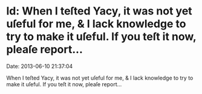 ld: When I teſted Yacy, it was not yet uſeful for me, & I lack knowledge to try to make it uſeful. If you teſt it now, pleaſe report...
=======================================================================================================================================

Date: 2013-06-10 21:37:04

When I teſted Yacy, it was not yet uſeful for me, & I lack knowledge to
try to make it uſeful. If you teſt it now, pleaſe report...
